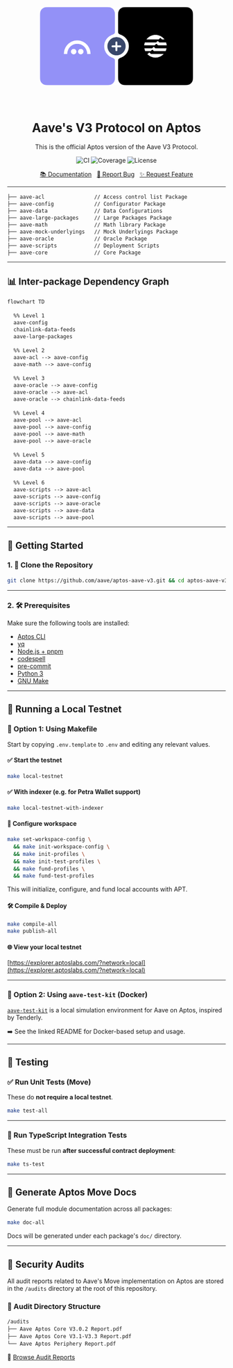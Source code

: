 <div align="center">
    <a href="https://aptos.aave.com/">
      <img src="./assets/logo.png" alt="Logo" style="transform: scale(0.7);">
    </a>
    <h1 align="center">Aave's V3 Protocol on Aptos</h1>
    <p align="center">
        This is the official Aptos version of the Aave V3 Protocol.
    </p>
    <p align="center">
        <a href="https://github.com/aave/aptos-aave-v3/actions/workflows/unit_tests.yml" style="text-decoration: none;">
            <img src="https://github.com/aave/aptos-aave-v3/actions/workflows/unit_tests.yml/badge.svg?branch=feat/evgeni/cl-coverage" alt="CI">
        </a>
        <a href="https://codecov.io/gh/aave/aptos-aave-v3" style="text-decoration: none;">
          <img src="https://codecov.io/gh/aave/aptos-aave-v3/branch/feat%2Fevgeni%2Fcl-coverage/graph/badge.svg?token=GzsXGvIv0r" alt="Coverage"/>
        </a>
        <a href="https://github.com/aave/aptos-aave-v3/blob/feat/evgeni/cl-coverage/LICENSE" style="text-decoration: none;">
          <img src="https://img.shields.io/badge/license-MIT-007EC7.svg" alt="License"/>
        </a>
    </p>
    <p align="center">
        <a href="https://aave.com/docs">📚 Documentation</a>
        <span>&nbsp;</span>
        <a href="https://github.com/aave/aptos-aave-v3/issues/new?labels=bug&template=bug-report---.md">🐛 Report Bug</a>
        <span>&nbsp;</span>
        <a href="https://github.com/aave/aptos-aave-v3/issues/new?labels=enhancement&template=feature-request---.md">✨ Request Feature</a>
    </p>
</div>

---

```bash=
├── aave-acl                // Access control list Package
├── aave-config             // Configurator Package
├── aave-data               // Data Configurations
├── aave-large-packages     // Large Packages Package
├── aave-math               // Math library Package
├── aave-mock-underlyings   // Mock Underlyings Package
├── aave-oracle             // Oracle Package
├── aave-scripts            // Deployment Scripts
├── aave-core               // Core Package
```

---

## 📊 Inter-package Dependency Graph

```mermaid
flowchart TD

  %% Level 1
  aave-config
  chainlink-data-feeds
  aave-large-packages

  %% Level 2
  aave-acl --> aave-config
  aave-math --> aave-config

  %% Level 3
  aave-oracle --> aave-config
  aave-oracle --> aave-acl
  aave-oracle --> chainlink-data-feeds

  %% Level 4
  aave-pool --> aave-acl
  aave-pool --> aave-config
  aave-pool --> aave-math
  aave-pool --> aave-oracle

  %% Level 5
  aave-data --> aave-config
  aave-data --> aave-pool

  %% Level 6
  aave-scripts --> aave-acl
  aave-scripts --> aave-config
  aave-scripts --> aave-oracle
  aave-scripts --> aave-data
  aave-scripts --> aave-pool
```

---

## 🚀 Getting Started

### 1. 🧩 Clone the Repository

```bash
git clone https://github.com/aave/aptos-aave-v3.git && cd aptos-aave-v3
```

---

### 2. 🛠️ Prerequisites

Make sure the following tools are installed:

- [Aptos CLI](https://aptos.dev/tools/aptos-cli/)
- [yq](https://github.com/mikefarah/yq)
- [Node.js + pnpm](https://pnpm.io/installation)
- [codespell](https://pypi.org/project/codespell/)
- [pre-commit](https://pre-commit.com/#install)
- [Python 3](https://www.python.org/downloads/)
- [GNU Make](https://www.gnu.org/software/make/)

---

## 🧪 Running a Local Testnet

### 🧰 Option 1: Using Makefile

Start by copying `.env.template` to `.env` and editing any relevant values.

#### ✅ Start the testnet

```bash
make local-testnet
```

#### ✅ With indexer (e.g. for Petra Wallet support)

```bash
make local-testnet-with-indexer
```

#### 🔧 Configure workspace

```bash
make set-workspace-config \
  && make init-workspace-config \
  && make init-profiles \
  && make init-test-profiles \
  && make fund-profiles \
  && make fund-test-profiles
```

This will initialize, configure, and fund local accounts with APT.

#### 🛠️ Compile & Deploy

```bash
make compile-all
make publish-all
```

#### 🌐 View your local testnet

[https://explorer.aptoslabs.com/?network=local](https://explorer.aptoslabs.com/?network=local)

---

### 🐳 Option 2: Using `aave-test-kit` (Docker)

[`aave-test-kit`](aave-test-kit/README.md) is a local simulation environment for Aave on Aptos, inspired by Tenderly.

➡️ See the linked README for Docker-based setup and usage.

---

## 🧪 Testing

### ✅ Run Unit Tests (Move)

These do **not require a local testnet**.

```bash
make test-all
```

---

### 🔬 Run TypeScript Integration Tests

These must be run **after successful contract deployment**:

```bash
make ts-test
```

---

## 📝 Generate Aptos Move Docs

Generate full module documentation across all packages:

```bash
make doc-all
```

Docs will be generated under each package's `doc/` directory.

---

## 🔐 Security Audits

All audit reports related to Aave's Move implementation on Aptos are stored in the `/audits` directory at the root of this repository.

### 📁 Audit Directory Structure

```bash
/audits
├── Aave Aptos Core V3.0.2 Report.pdf
├── Aave Aptos Core V3.1-V3.3 Report.pdf
└── Aave Aptos Periphery Report.pdf
```

📂 [Browse Audit Reports](/audits)
